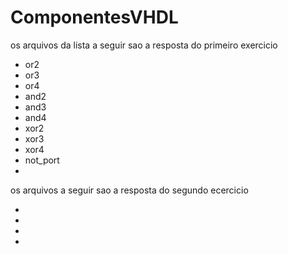 # ComponentesVHDL

os arquivos da lista a seguir sao a resposta do primeiro exercicio

- or2
- or3
- or4
- and2
- and3
- and4
- xor2
- xor3
- xor4
- not_port
- 

os arquivos a seguir sao a resposta do segundo ecercicio

-
-
-
-

